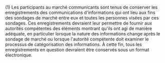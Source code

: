 (1) Les participants au marché communicants sont tenus de conserver les enregistrements des communications d'informations qui ont lieu aux fins des sondages de marché entre eux et toutes les personnes visées par ces sondages. Ces enregistrements devraient leur permettre de fournir aux autorités compétentes des éléments montrant qu'ils ont agi de manière adéquate, en particulier lorsque la nature des informations change après le sondage de marché ou lorsque l'autorité compétente doit examiner le processus de catégorisation des informations. À cette fin, tous les enregistrements en question devraient être conservés sous un format électronique.